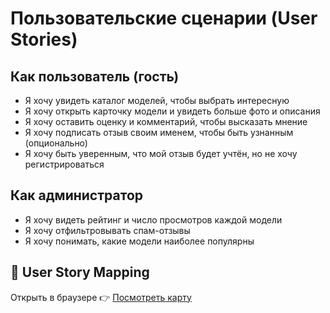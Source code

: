 # Пользовательские сценарии (User Stories)

## Как пользователь (гость)
- Я хочу увидеть каталог моделей, чтобы выбрать интересную
- Я хочу открыть карточку модели и увидеть больше фото и описания
- Я хочу оставить оценку и комментарий, чтобы высказать мнение
- Я хочу подписать отзыв своим именем, чтобы быть узнанным (опционально)
- Я хочу быть уверенным, что мой отзыв будет учтён, но не хочу регистрироваться

## Как администратор
- Я хочу видеть рейтинг и число просмотров каждой модели
- Я хочу отфильтровывать спам-отзывы
- Я хочу понимать, какие модели наиболее популярны


## 📌 User Story Mapping

Открыть в браузере 👉 [Посмотреть карту]([https://your-username.github.io/your-repo/](https://alifemor.github.io/fashion-portfolio/))
